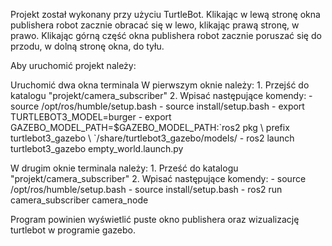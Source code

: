 Projekt został wykonany przy użyciu TurtleBot.
Klikając w lewą stronę okna publishera robot zacznie obracać się w lewo, klikając prawą stronę, w prawo.
Klikając górną część okna publishera robot zacznie poruszać się do przodu, w dolną stronę okna, do tyłu.

Aby uruchomić projekt należy:
<p> Uruchomić dwa okna terminala
  W pierwszym oknie należy:
    1. Przejść do katalogu "projekt/camera_subscriber"
    2. Wpisać następujące komendy:
    - source /opt/ros/humble/setup.bash
    - source install/setup.bash
    - export TURTLEBOT3_MODEL=burger
    - export GAZEBO_MODEL_PATH=$GAZEBO_MODEL_PATH:`ros2 pkg \
      prefix turtlebot3_gazebo \
      `/share/turtlebot3_gazebo/models/
    - ros2 launch turtlebot3_gazebo empty_world.launch.py
 
  W drugim oknie terminala należy:
    1. Prześć do katalogu "projekt/camera_subscriber"
    2. Wpisać następujące komendy:
    - source /opt/ros/humble/setup.bash
    - source install/setup.bash
    - ros2 run camera_subscriber camera_node

Program powinien wyświetlić puste okno publishera oraz wizualizację turtlebot w programie gazebo.



